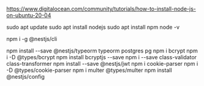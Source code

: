 
https://www.digitalocean.com/community/tutorials/how-to-install-node-js-on-ubuntu-20-04

sudo apt update
sudo apt install nodejs
sudo apt install npm
node -v

npm i -g @nestjs/cli


npm install --save @nestjs/typeorm typeorm postgres pg
npm i bcrypt
npm i -D @types/bcrypt
npm install bcryptjs --save
npm i --save class-validator class-transformer
npm install --save @nestjs/jwt
npm i cookie-parser
npm i -D @types/cookie-parser
npm i multer @types/multer
npm install @nestjs/config


